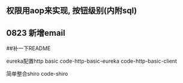 ## 权限用aop来实现, 按钮级别(内附sql) 
## 0823 新增email

##补一下README

eureka配置http basic
code-http-basic-eureka
code-http-basic-client

简单整合shiro
code-shiro

